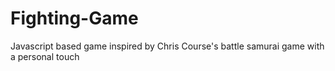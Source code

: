 # Fighting-Game
Javascript based game inspired by Chris Course's battle samurai game with a personal touch
